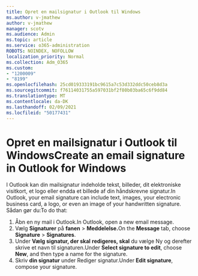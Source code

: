 ```yaml
---
title: Opret en mailsignatur i Outlook til Windows
ms.author: v-jmathew
author: v-jmathew
manager: scotv
ms.audience: Admin
ms.topic: article
ms.service: o365-administration
ROBOTS: NOINDEX, NOFOLLOW
localization_priority: Normal
ms.collection: Adm_O365
ms.custom:
- "1200009"
- "8199"
ms.openlocfilehash: 25cd019333191bc9615a7c53d332ddc50ceb8d3a
ms.sourcegitcommit: f76114031755a597031bf2f80b03ba65c6f9dd84
ms.translationtype: MT
ms.contentlocale: da-DK
ms.lasthandoff: 02/09/2021
ms.locfileid: "50177431"
---
```

# <a name="create-an-email-signature-in-outlook-for-windows"></a><span data-ttu-id="0334d-102">Opret en mailsignatur i Outlook til Windows</span><span class="sxs-lookup"><span data-stu-id="0334d-102">Create an email signature in Outlook for Windows</span></span>

<span data-ttu-id="0334d-103">I Outlook kan din mailsignatur indeholde tekst, billeder, dit elektroniske visitkort, et logo eller endda et billede af din håndskrevne signatur.</span><span class="sxs-lookup"><span data-stu-id="0334d-103">In Outlook, your email signature can include text, images, your electronic business card, a logo, or even an image of your handwritten signature.</span></span> <span data-ttu-id="0334d-104">Sådan gør du:</span><span class="sxs-lookup"><span data-stu-id="0334d-104">To do that:</span></span>

1. <span data-ttu-id="0334d-105">Åbn en ny mail i Outlook.</span><span class="sxs-lookup"><span data-stu-id="0334d-105">In Outlook, open a new email message.</span></span>
2. <span data-ttu-id="0334d-106">Vælg **Signaturer** på **fanen**  >  **Meddelelse.**</span><span class="sxs-lookup"><span data-stu-id="0334d-106">On the **Message** tab, choose **Signature** > **Signatures**.</span></span>
3. <span data-ttu-id="0334d-107">Under **Vælg signatur, der skal** **redigeres, skal** du vælge Ny og derefter skrive et navn til signaturen.</span><span class="sxs-lookup"><span data-stu-id="0334d-107">Under **Select signature to edit**, choose **New**, and then type a name for the signature.</span></span>
4. <span data-ttu-id="0334d-108">Skriv **din signatur** under Rediger signatur.</span><span class="sxs-lookup"><span data-stu-id="0334d-108">Under **Edit signature**, compose your signature.</span></span>
